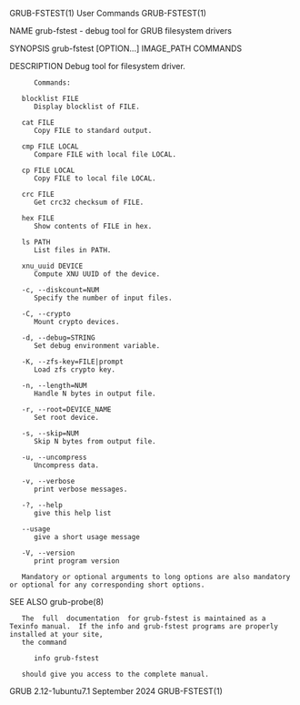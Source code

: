 GRUB-FSTEST(1)								 User Commands								GRUB-FSTEST(1)

NAME
       grub-fstest - debug tool for GRUB filesystem drivers

SYNOPSIS
       grub-fstest [OPTION...] IMAGE_PATH COMMANDS

DESCRIPTION
       Debug tool for filesystem driver.

	      Commands:

       blocklist FILE
	      Display blocklist of FILE.

       cat FILE
	      Copy FILE to standard output.

       cmp FILE LOCAL
	      Compare FILE with local file LOCAL.

       cp FILE LOCAL
	      Copy FILE to local file LOCAL.

       crc FILE
	      Get crc32 checksum of FILE.

       hex FILE
	      Show contents of FILE in hex.

       ls PATH
	      List files in PATH.

       xnu_uuid DEVICE
	      Compute XNU UUID of the device.

       -c, --diskcount=NUM
	      Specify the number of input files.

       -C, --crypto
	      Mount crypto devices.

       -d, --debug=STRING
	      Set debug environment variable.

       -K, --zfs-key=FILE|prompt
	      Load zfs crypto key.

       -n, --length=NUM
	      Handle N bytes in output file.

       -r, --root=DEVICE_NAME
	      Set root device.

       -s, --skip=NUM
	      Skip N bytes from output file.

       -u, --uncompress
	      Uncompress data.

       -v, --verbose
	      print verbose messages.

       -?, --help
	      give this help list

       --usage
	      give a short usage message

       -V, --version
	      print program version

       Mandatory or optional arguments to long options are also mandatory or optional for any corresponding short options.

SEE ALSO
       grub-probe(8)

       The  full  documentation	 for grub-fstest is maintained as a Texinfo manual.  If the info and grub-fstest programs are properly installed at your site,
       the command

	      info grub-fstest

       should give you access to the complete manual.

GRUB 2.12-1ubuntu7.1							September 2024								GRUB-FSTEST(1)
